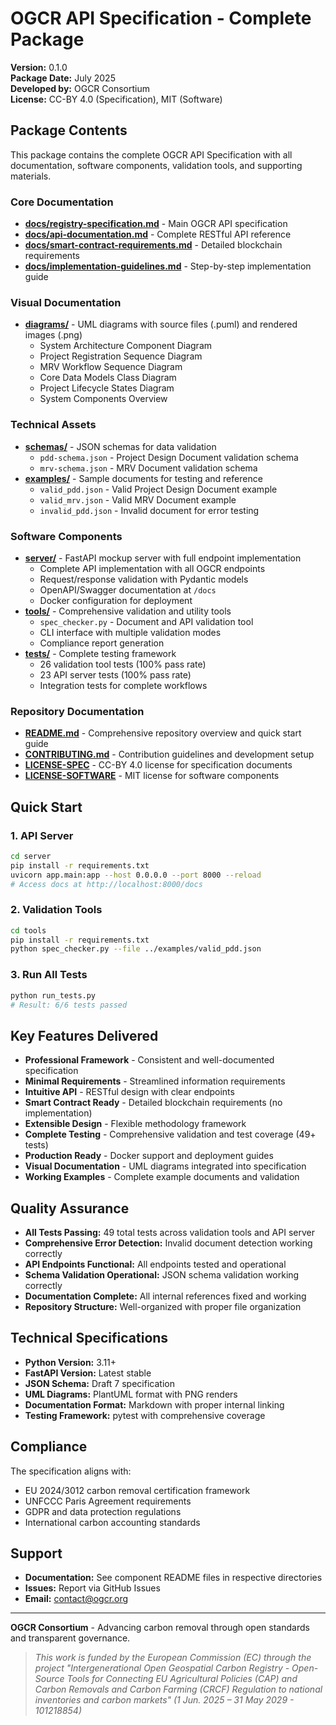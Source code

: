 # OGCR API Specification - Complete Package

**Version:** 0.1.0  
**Package Date:** July 2025  
**Developed by:** OGCR Consortium  
**License:** CC-BY 4.0 (Specification), MIT (Software)

## Package Contents

This package contains the complete OGCR API Specification with all documentation, software components, validation tools, and supporting materials.

### Core Documentation
- **[docs/registry-specification.md](docs/registry-specification.md)** - Main OGCR API specification
- **[docs/api-documentation.md](docs/api-documentation.md)** - Complete RESTful API reference
- **[docs/smart-contract-requirements.md](docs/smart-contract-requirements.md)** - Detailed blockchain requirements
- **[docs/implementation-guidelines.md](docs/implementation-guidelines.md)** - Step-by-step implementation guide

### Visual Documentation
- **[diagrams/](diagrams/)** - UML diagrams with source files (.puml) and rendered images (.png)
  - System Architecture Component Diagram
  - Project Registration Sequence Diagram
  - MRV Workflow Sequence Diagram
  - Core Data Models Class Diagram
  - Project Lifecycle States Diagram
  - System Components Overview

### Technical Assets
- **[schemas/](schemas/)** - JSON schemas for data validation
  - `pdd-schema.json` - Project Design Document validation schema
  - `mrv-schema.json` - MRV Document validation schema
- **[examples/](examples/)** - Sample documents for testing and reference
  - `valid_pdd.json` - Valid Project Design Document example
  - `valid_mrv.json` - Valid MRV Document example
  - `invalid_pdd.json` - Invalid document for error testing

### Software Components
- **[server/](server/)** - FastAPI mockup server with full endpoint implementation
  - Complete API implementation with all OGCR endpoints
  - Request/response validation with Pydantic models
  - OpenAPI/Swagger documentation at `/docs`
  - Docker configuration for deployment
- **[tools/](tools/)** - Comprehensive validation and utility tools
  - `spec_checker.py` - Document and API validation tool
  - CLI interface with multiple validation modes
  - Compliance report generation
- **[tests/](tests/)** - Complete testing framework
  - 26 validation tool tests (100% pass rate)
  - 23 API server tests (100% pass rate)
  - Integration tests for complete workflows

### Repository Documentation
- **[README.md](README.md)** - Comprehensive repository overview and quick start guide
- **[CONTRIBUTING.md](CONTRIBUTING.md)** - Contribution guidelines and development setup
- **[LICENSE-SPEC](LICENSE-SPEC)** - CC-BY 4.0 license for specification documents
- **[LICENSE-SOFTWARE](LICENSE-SOFTWARE)** - MIT license for software components

## Quick Start

### 1. API Server
```bash
cd server
pip install -r requirements.txt
uvicorn app.main:app --host 0.0.0.0 --port 8000 --reload
# Access docs at http://localhost:8000/docs
```

### 2. Validation Tools
```bash
cd tools
pip install -r requirements.txt
python spec_checker.py --file ../examples/valid_pdd.json
```

### 3. Run All Tests
```bash
python run_tests.py
# Result: 6/6 tests passed
```

## Key Features Delivered

- **Professional Framework** - Consistent and well-documented specification  
- **Minimal Requirements** - Streamlined information requirements  
- **Intuitive API** - RESTful design with clear endpoints  
- **Smart Contract Ready** - Detailed blockchain requirements (no implementation)  
- **Extensible Design** - Flexible methodology framework  
- **Complete Testing** - Comprehensive validation and test coverage (49+ tests)  
- **Production Ready** - Docker support and deployment guides  
- **Visual Documentation** - UML diagrams integrated into specification  
- **Working Examples** - Complete example documents and validation  

## Quality Assurance

- **All Tests Passing:** 49 total tests across validation tools and API server
- **Comprehensive Error Detection:** Invalid document detection working correctly
- **API Endpoints Functional:** All endpoints tested and operational
- **Schema Validation Operational:** JSON schema validation working correctly
- **Documentation Complete:** All internal references fixed and working
- **Repository Structure:** Well-organized with proper file organization

## Technical Specifications

- **Python Version:** 3.11+
- **FastAPI Version:** Latest stable
- **JSON Schema:** Draft 7 specification
- **UML Diagrams:** PlantUML format with PNG renders
- **Documentation Format:** Markdown with proper internal linking
- **Testing Framework:** pytest with comprehensive coverage

## Compliance

The specification aligns with:
- EU 2024/3012 carbon removal certification framework
- UNFCCC Paris Agreement requirements
- GDPR and data protection regulations
- International carbon accounting standards

## Support

- **Documentation:** See component README files in respective directories
- **Issues:** Report via GitHub Issues
- **Email:** contact@ogcr.org

---

**OGCR Consortium** - Advancing carbon removal through open standards and transparent governance.


>*This work is funded by the European Commission (EC) through the project "Intergenerational Open Geospatial Carbon Registry - Open-Source Tools for Connecting EU Agricultural Policies (CAP) and Carbon Removals and Carbon Farming (CRCF) Regulation to national inventories and carbon markets" (1 Jun. 2025 – 31 May 2029 - 101218854)*
